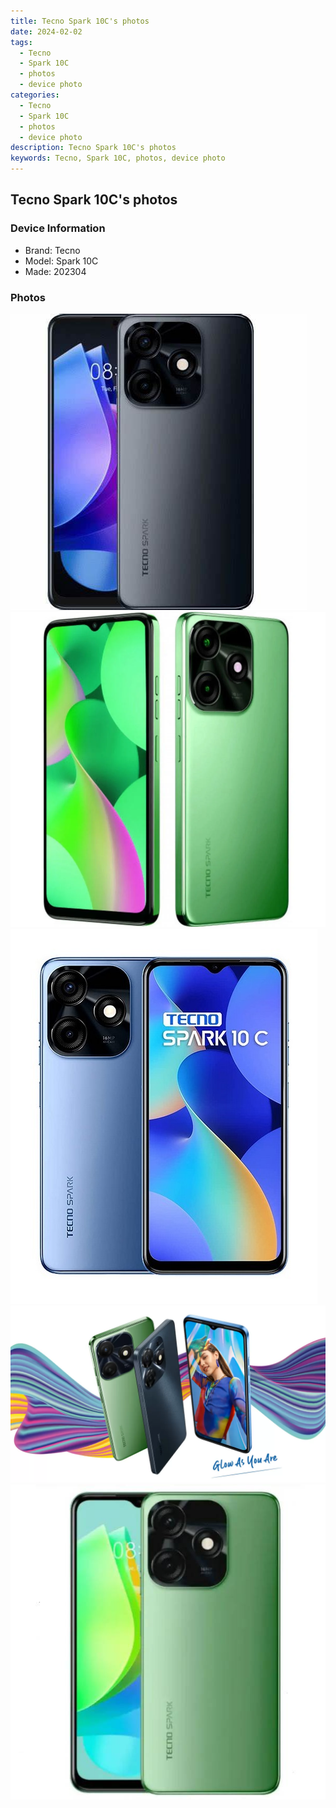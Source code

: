 ```yaml
---
title: Tecno Spark 10C's photos
date: 2024-02-02
tags: 
  - Tecno
  - Spark 10C
  - photos
  - device photo
categories: 
  - Tecno
  - Spark 10C
  - photos
  - device photo
description: Tecno Spark 10C's photos
keywords: Tecno, Spark 10C, photos, device photo
---
```


## Tecno Spark 10C's photos

### Device Information

- Brand: Tecno
- Model: Spark 10C
- Made: 202304

### Photos

![/images/best-assets/devices/tecno/tecno-spark-10c/1.jpg](/images/best-assets/devices/tecno/tecno-spark-10c/1.jpg)
![/images/best-assets/devices/tecno/tecno-spark-10c/2.jpg](/images/best-assets/devices/tecno/tecno-spark-10c/2.jpg)
![/images/best-assets/devices/tecno/tecno-spark-10c/3.jpg](/images/best-assets/devices/tecno/tecno-spark-10c/3.jpg)
![/images/best-assets/devices/tecno/tecno-spark-10c/4.jpg](/images/best-assets/devices/tecno/tecno-spark-10c/4.jpg)
![/images/best-assets/devices/tecno/tecno-spark-10c/5.jpg](/images/best-assets/devices/tecno/tecno-spark-10c/5.jpg)
